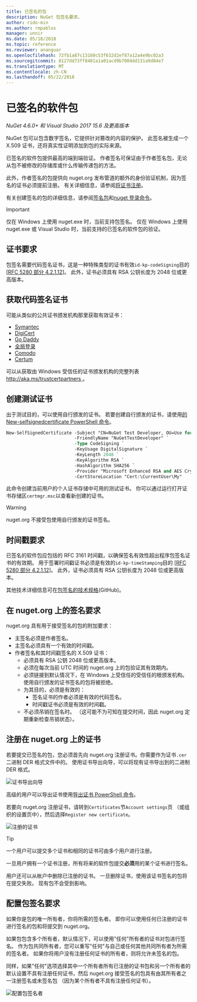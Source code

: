 ```yaml
---
title: 已签名的包
description: NuGet 包签名要求。
author: rido-min
ms.author: rmpablos
manager: unnir
ms.date: 05/18/2018
ms.topic: reference
ms.reviewer: ananguar
ms.openlocfilehash: 72fb1a87c13160c53f632d2ef87a12a4e9bc02a3
ms.sourcegitcommit: 8127dd73ff8481a1a01acd9b7004dd131a9d84e7
ms.translationtype: MT
ms.contentlocale: zh-CN
ms.lasthandoff: 05/22/2018
---
```

# <a name="signed-packages"></a>已签名的软件包

*NuGet 4.6.0+ 和 Visual Studio 2017 15.6 及更高版本*

NuGet 包可以包含数字签名，它提供针对篡改的内容的保护。 此签名被生成一个 X.509 证书，还将真实性证明添加到包的实际来源。

已签名的软件包提供最高的端到端验证。 作者签名可保证由于作者签名包，无论从包不被修改的存储库或什么传输传递包的方法。

此外，作者签名的包提供向 nuget.org 发布管道的额外的身份验证机制，因为签名的证书必须提前注册。 有关详细信息，请参阅[将证书注册](#register-certificate-on-nugetorg)。

有关创建签名的包的详细信息，请参阅[签名包](../create-packages/Sign-a-package.md)和[nuget 登录命令](../tools/cli-ref-sign.md)。

> [!Important]
> 仅在 Windows 上使用 nuget.exe 时，当前支持包签名。 仅在 Windows 上使用 nuget.exe 或 Visual Studio 时，当前支持的已签名的软件包的验证。

## <a name="certificate-requirements"></a>证书要求

包签名需要代码签名证书，这是一种特殊类型的证书有效`id-kp-codeSigning`目的 [[RFC 5280 部分 4.2.1.12](https://tools.ietf.org/html/rfc5280#section-4.2.1.12)]。 此外，证书必须具有 RSA 公钥长度为 2048 位或更高版本。

## <a name="get-a-code-signing-certificate"></a>获取代码签名证书

可能从类似的公共证书颁发机构那里获取有效证书：

- [Symantec](https://trustcenter.websecurity.symantec.com/process/trust/productOptions?productType=SoftwareValidationClass3)
- [DigiCert](https://www.digicert.com/code-signing/)
- [Go Daddy](https://www.godaddy.com/web-security/code-signing-certificate)
- [全局登录](https://www.globalsign.com/en/code-signing-certificate/)
- [Comodo](https://www.comodo.com/e-commerce/code-signing/code-signing-certificate.php)
- [Certum](https://www.certum.eu/certum/cert,offer_en_open_source_cs.xml) 

可以从获取由 Windows 受信任的证书颁发机构的完整列表[ http://aka.ms/trustcertpartners ](http://aka.ms/trustcertpartners)。

## <a name="create-a-test-certificate"></a>创建测试证书

出于测试目的，可以使用自行颁发的证书。 若要创建自行颁发的证书，请使用[的 New-selfsignedcertificate PowerShell 命令](/powershell/module/pkiclient/new-selfsignedcertificate.md)。

```ps
New-SelfSignedCertificate -Subject "CN=NuGet Test Developer, OU=Use for testing purposes ONLY" `
                          -FriendlyName "NuGetTestDeveloper" `
                          -Type CodeSigning `
                          -KeyUsage DigitalSignature `
                          -KeyLength 2048 `
                          -KeyAlgorithm RSA `
                          -HashAlgorithm SHA256 `
                          -Provider "Microsoft Enhanced RSA and AES Cryptographic Provider" `
                          -CertStoreLocation "Cert:\CurrentUser\My" 
```

此命令创建当前用户的个人证书存储中可用的测试证书。 你可以通过运行打开证书存储区`certmgr.msc`以查看新创建的证书。

> [!Warning]
> nuget.org 不接受包使用自行颁发的证书签名。

## <a name="timestamp-requirements"></a>时间戳要求

已签名的软件包应包括的 RFC 3161 时间戳，以确保签名有效性超出程序包签名证书的有效期。 用于签署时间戳证书必须是有效的`id-kp-timeStamping`目的 [[RFC 5280 部分 4.2.1.12](https://tools.ietf.org/html/rfc5280#section-4.2.1.12)]。 此外，证书必须具有 RSA 公钥长度为 2048 位或更高版本。

其他技术详细信息可在[包签名的技术规格](https://github.com/NuGet/Home/wiki/Package-Signatures-Technical-Details)(GitHub)。

## <a name="signature-requirements-on-nugetorg"></a>在 nuget.org 上的签名要求

nuget.org 具有用于接受签名的包的附加要求：

- 主签名必须是作者签名。
- 主签名必须具有一个有效的时间戳。
- 作者签名和其时间戳签名的 X.509 证书：
  - 必须具有 RSA 公钥 2048 位或更高版本。
  - 必须在每次当前 UTC 时间的 nuget.org 上的包验证其有效期内。
  - 必须链接到默认情况下，在 Windows 上受信任的受信任的根颁发机构。 使用自行颁发的证书签名的包将被拒绝。
  - 为其目的，必须是有效的： 
    - 签名证书的作者必须是有效的代码签名。
    - 时间戳证书必须是有效的时间戳。
  - 不必须吊销在签名时。 （这可能不为可知在提交时间，因此 nuget.org 定期重新检查吊销状态）。

## <a name="register-certificate-on-nugetorg"></a>注册在 nuget.org 上的证书

若要提交已签名的包，您必须首先向 nuget.org 注册证书。你需要作为证书`.cer`二进制 DER 格式文件中的。 使用证书导出向导，可以将现有证书导出到的二进制 DER 格式。

![证书导出向导](media/CertificateExportWizard.png)

高级的用户可以导出证书使用[导出证书 PowerShell 命令](/powershell/module/pkiclient/export-certificate.md)。

若要向 nuget.org 注册证书，请转到`Certificates`节`Account settings`页 （或组织的设置页中），然后选择`Register new certificate`。

![注册的证书](media/registered-certs.png)

> [!Tip]
> 一个用户可以提交多个证书和相同的证书可由多个用户进行注册。

一旦用户拥有一个证书注册，所有将来的软件包提交**必须**用的某个证书进行签名。

用户还可以从帐户中删除已注册的证书。 一旦删除证书，使用该证书签名的包将在提交失败。 现有包不会受到影响。

## <a name="configure-package-signing-requirements"></a>配置包签名要求

如果你是包的唯一所有者，你将所需的签名者。 即你可以使用任何已注册的证书进行签名的包和将提交到 nuget.org。

如果包包含多个所有者，默认情况下，可以使用"任何"所有者的证书对包进行签名。 作为包共同所有者，您可以重写"任何"与自己或任何其他共同所有者为所需的签名者。 如果你将用户没有注册任何证书的所有者，则将允许未签名的包。 

同样，如果"任何"选项选择其中一个所有者所有已注册的证书包和另一个所有者的默认设置不具有注册任何证书，然后 nuget.org 接受签名的包具有由其所有者之一注册签名或未签名包 （因为某个所有者不具有注册任何证书）。

![配置包签名者](media/configure-package-signers.png)
